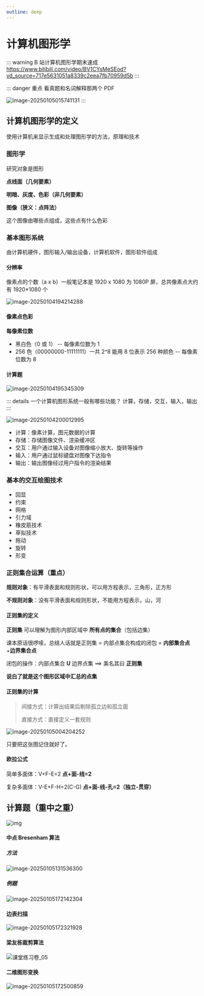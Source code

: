 ```yaml
---
outline: deep
---
```


# 计算机图形学

::: warning B 站计算机图形学期末速成
https://www.bilibili.com/video/BV1CYsMeSEod?vd_source=717e5631051a8339c2eea7fb70959d5b
:::

::: danger 重点
看真题和名词解释那两个 PDF

![image-20250105015741131](https://image.codepzj.cn/image/202501050157549.png)
:::

## 计算机图形学的定义

使用计算机来显示生成和处理图形学的方法，原理和技术

### 图形学

研究对象是图形

**点线面（几何要素）**

**明暗、灰度、色彩（非几何要素）**

**图像（狭义：点阵法）**

这个图像由哪些点组成，这些点有什么色彩

### 基本图形系统

由计算机硬件，图形输入/输出设备，计算机软件，图形软件组成

#### 分辨率

像素点的个数（a x b）一般笔记本是 1920 x 1080 为 1080P 屏，总共像素点大约有 1920\*1080 个

![image-20250104194214288](https://image.codepzj.cn/image/202501050152049.png)

#### 像素点色彩

**每像素位数**

- 黑白色（0 或 1） -- 每像素位数为 1
- 256 色（00000000-11111111）一共 2^8 能用 8 位表示 256 种颜色 -- 每像素位数为 8

#### 计算题

![image-20250104195345309](https://image.codepzj.cn/image/202501041953315.png)

::: details 一个计算机图形系统一般有哪些功能？
计算，存储，交互，输入，输出
:::

![image-20250104200012995](https://image.codepzj.cn/image/202501042000072.png)

- 计算：像素计算，图元数据的计算
- 存储：存储图像文件、渲染缓冲区
- 交互：用户通过输入设备对图像缩小放大、旋转等操作
- 输入：用户通过鼠标键盘对图像下达指令
- 输出：输出图像经过用户指令的渲染结果

### 基本的交互绘图技术

- 回显
- 约束
- 网格
- 引力域
- 橡皮筋技术
- 草拟技术
- 拖动
- 旋转
- 形变

### 正则集合运算（重点）

**规则对象**：有平滑表面和规则形状，可以用方程表示，三角形，正方形

**不规则对象**：没有平滑表面和规则形状，不能用方程表示，山，河

#### 正则集的定义

**正则集** 可以理解为图形内部区域中 **所有点的集合**（包括边集）

课本原话很啰嗦，总结人话就是正则集 = 内部点集合构成的闭包 = **内部集合点**+**边界集合点**

闭包的操作：内部点集合 **U** 边界点集 ==> 美名其曰 **正则集**

**说白了就是这个图形区域中汇总的点集**

#### 正则集的计算

> 间接方式：计算出结果后剔除孤立边和孤立面
>
> 直接方式：直接定义一套规则

![image-20250105004204252](https://image.codepzj.cn/image/202501050042069.png)

只要把这张图记住就好了。

#### 欧拉公式

简单多面体：V+F-E=2 **点+面-线=2**

复杂多面体：V-E+F-H=2(C-G) **点+面-线-孔=2（独立-贯穿）**

## 计算题（重中之重）

![img](https://image.codepzj.cn/image/202501050057002.png)

#### 中点 Bresenham 算法

##### 方法

![image-20250105131536300](https://image.codepzj.cn/image/202501051315864.png)

##### 例题

![image-20250105172142304](https://image.codepzj.cn/image/202501051721382.png)

#### 边表扫描

![image-20250105172321928](https://image.codepzj.cn/image/202501051723877.png)

#### 梁友栋裁剪算法

![课堂练习卷_05](https://image.codepzj.cn/image/202501051626322.png)

#### 二维图形变换

![image-20250105172500859](https://image.codepzj.cn/image/202501051725688.png)
